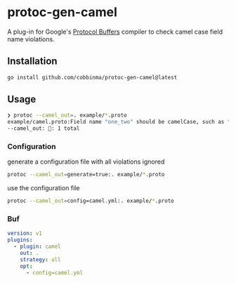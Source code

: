 # protoc-gen-camel

A plug-in for Google's [Protocol Buffers](https://github.com/google/protobuf)
compiler to check camel case field name violations.

## Installation
```sh
go install github.com/cobbinma/protoc-gen-camel@latest
```

## Usage
```sh
❯ protoc --camel_out=. example/*.proto
example/camel.proto:Field name "one_two" should be camelCase, such as "oneTwo".
--camel_out: 🐪: 1 total
```

### Configuration

generate a configuration file with all violations ignored
```sh
protoc --camel_out=generate=true:. example/*.proto
```

use the configuration file
```sh
protoc --camel_out=config=camel.yml:. example/*.proto
```

### Buf

```yml
version: v1
plugins:
  - plugin: camel
    out: .
    strategy: all
    opt:
      - config=camel.yml
```
